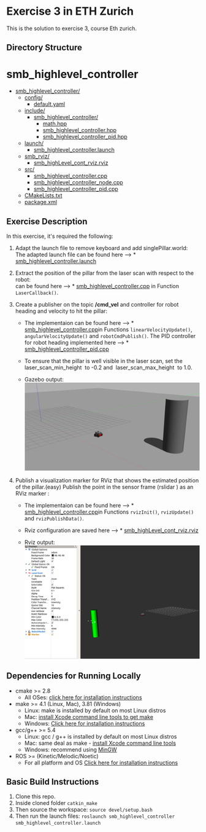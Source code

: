 # Exercise 3 in ETH Zurich
This is the solution to exercise 3, course Eth zurich. 

## Directory Structure
# smb_highlevel_controller

* [smb_highlevel_controller/](src/smb_highlevel_controller)
  * [config/](src/smb_highlevel_controller/config)
    * [default.yaml](src/smb_highlevel_controller/config/default.yaml)
  * [include/](src/smb_highlevel_controller/include)
    * [smb_highlevel_controller/](src/smb_highlevel_controller/include/smb_highlevel_controller)
      * [math.hpp](src/smb_highlevel_controller/include/smb_highlevel_controller/math.hpp)
      * [smb_highlevel_controller.hpp](src/smb_highlevel_controller/include/smb_highlevel_controller/smb_highlevel_controller.hpp)
      * [smb_highlevel_controller_pid.hpp](src/smb_highlevel_controller/include/smb_highlevel_controller/smb_highlevel_controller_pid.hpp)
  * [launch/](src/smb_highlevel_controller/launch)
    * [smb_highlevel_controller.launch](src/smb_highlevel_controller/launch/smb_highlevel_controller.launch)
  * [smb_rviz/](src/smb_highlevel_controller/smb_rviz)
    * [smb_highLevel_cont_rviz.rviz](src/smb_highlevel_controller/smb_rviz/smb_highLevel_cont_rviz.rviz)
  * [src/](src/smb_highlevel_controller/src)
    * [smb_highlevel_controller.cpp](src/smb_highlevel_controller/src/smb_highlevel_controller.cpp)
    * [smb_highlevel_controller_node.cpp](src/smb_highlevel_controller/src/smb_highlevel_controller_node.cpp)
    * [smb_highlevel_controller_pid.cpp](src/smb_highlevel_controller/src/smb_highlevel_controller_pid.cpp)
  * [CMakeLists.txt](src/smb_highlevel_controller/CMakeLists.txt)
  * [package.xml](src/smb_highlevel_controller/package.xml)


## Exercise Description

In this exercise, it's required the following:  
1. Adapt the launch file to remove keyboard and add singlePillar.world:  
    The adapted launch file can be found here --> * [smb_highlevel_controller.launch](src/smb_highlevel_controller/launch/smb_highlevel_controller.launch)

2.  Extract the position of the pillar from the laser scan with respect to the robot:  
    can be found here -->  * [smb_highlevel_controller.cpp](src/smb_highlevel_controller/src/smb_highlevel_controller.cpp) in Function `LaserCallback()`.


3. Create a publisher on the topic **/cmd_vel** and controller for robot    heading and velocity to hit the pillar:  
    - The implementaion can be found here --> * [smb_highlevel_controller.cpp](src/smb_highlevel_controller/src/smb_highlevel_controller.cpp)in Functions `linearVelocityUpdate()`, `angularVelocityUpdate()` and `robotCmdPublish()`.
    The PID controller for robot heading implemented here --> * [smb_highlevel_controller_pid.cpp](src/smb_highlevel_controller/src/smb_highlevel_controller_pid.cpp)

    - To ensure that the pillar is well visible in the
      laser scan, set the ​ laser_scan_min_height ​ to -0.2 and ​ laser_scan_max_height ​ to 1.0.

    - Gazebo output:  
      ![alt text](images/gazebo.png)    

4. Publish a visualization marker for RViz that shows the estimated position of the pillar.(easy) Publish the point in the sensor frame (​rslidar ) as an RViz marker :  
    - The implementaion can be found here --> * [smb_highlevel_controller.cpp](src/smb_highlevel_controller/src/smb_highlevel_controller.cpp)in Functions `rvizInit()`, `rvizUpdate()` and `rvizPublishData()`.

    - Rviz configuration are saved here -->  * [smb_highLevel_cont_rviz.rviz](src/smb_highlevel_controller/smb_rviz/smb_highLevel_cont_rviz.rviz)

    - Rviz output:  
      ![alt text](images/rviz.png)   

## Dependencies for Running Locally
* cmake >= 2.8
  * All OSes: [click here for installation instructions](https://cmake.org/install/)
* make >= 4.1 (Linux, Mac), 3.81 (Windows)
  * Linux: make is installed by default on most Linux distros
  * Mac: [install Xcode command line tools to get make](https://developer.apple.com/xcode/features/)
  * Windows: [Click here for installation instructions](http://gnuwin32.sourceforge.net/packages/make.htm)
* gcc/g++ >= 5.4
  * Linux: gcc / g++ is installed by default on most Linux distros
  * Mac: same deal as make - [install Xcode command line tools](https://developer.apple.com/xcode/features/)
  * Windows: recommend using [MinGW](http://www.mingw.org/)
* ROS  >= (Kinetic/Melodic/Noetic)
  * For all platform and OS [Click here for installation instructions](http://wiki.ros.org/ROS/Installation)

## Basic Build Instructions

1. Clone this repo.
2. Inside cloned folder `catkin_make`
3. Then source the workspace: `source devel/setup.bash`
4. Then run the launch files: `roslaunch smb_highlevel_controller smb_highlevel_controller.launch`